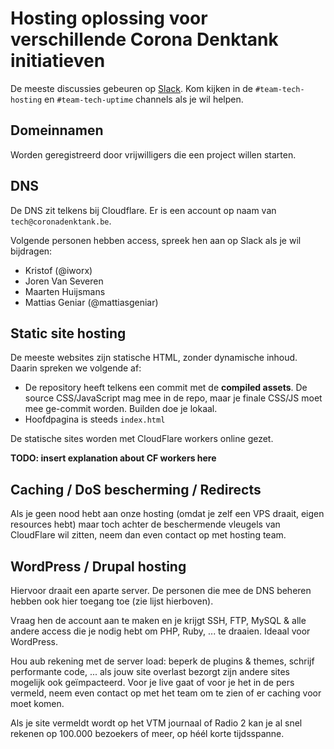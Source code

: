 # Hosting oplossing voor verschillende Corona Denktank initiatieven

De meeste discussies gebeuren op [Slack][1]. Kom kijken in de `#team-tech-hosting` en `#team-tech-uptime` channels als je wil helpen.

## Domeinnamen

Worden geregistreerd door vrijwilligers die een project willen starten. 

## DNS

De DNS zit telkens bij Cloudflare. Er is een account op naam van `tech@coronadenktank.be`.

Volgende personen hebben access, spreek hen aan op Slack als je wil bijdragen:

- Kristof (@iworx)
- Joren Van Severen
- Maarten Huijsmans
- Mattias Geniar (@mattiasgeniar)

## Static site hosting

De meeste websites zijn statische HTML, zonder dynamische inhoud. Daarin spreken we volgende af:

- De repository heeft telkens een commit met de **compiled assets**. De source CSS/JavaScript mag mee in de repo, maar je finale CSS/JS moet mee ge-commit worden. Builden doe je lokaal.
- Hoofdpagina is steeds `index.html`

De statische sites worden met CloudFlare workers online gezet.

**TODO: insert explanation about CF workers here**

## Caching / DoS bescherming / Redirects

Als je geen nood hebt aan onze hosting (omdat je zelf een VPS draait, eigen resources hebt) maar toch achter de beschermende vleugels van CloudFlare wil zitten, neem dan even contact op met hosting team. 

## WordPress / Drupal hosting

Hiervoor draait een aparte server. De personen die mee de DNS beheren hebben ook hier toegang toe (zie lijst hierboven).

Vraag hen de account aan te maken en je krijgt SSH, FTP, MySQL & alle andere access die je nodig hebt om PHP, Ruby, ... te draaien. Ideaal voor WordPress.

Hou aub rekening met de server load: beperk de plugins & themes, schrijf performante code, ... als jouw site overlast bezorgt zijn andere sites mogelijk ook geïmpacteerd. Voor je live gaat of voor je het in de pers vermeld, neem even contact op met het team om te zien of er caching voor moet komen.

Als je site vermeldt wordt op het VTM journaal of Radio 2 kan je al snel rekenen op 100.000 bezoekers of meer, op héél korte tijdsspanne.

[1]:	https://join.coronadenktank.be/